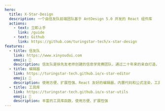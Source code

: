 ```yaml
---
hero:
  title: X-Star-Design
  description: 一个由信友队前端团队基于 AntDesign 5.0 开发的 React 组件库
  actions:
    - text: 立即上手
      link: /guide
    - text: Github
      link: https://github.com/turingstar-tech/x-star-design
features:
  - title: 信友队
    link: https://www.xinyoudui.com
    emoji: 🚀
    description: 信友队是徐先友老师创建的信息学竞赛团队，通过二十年来的亲自打造，已发展成全国最强大的冠军之队。
  - title: 编辑器
    link: https://turingstar-tech.github.io/x-star-editor
    emoji: 🌈
    description: 使用方便、扩展性强、React 友好的编辑器，内置代码和公式渲染，工具栏、快捷键、HTML 标签均可配，自定义块为 React 组件，支持使用上下文
  - title: 工具库
    link: https://turingstar-tech.github.io/x-star-utils
    emoji: 💎
    description: 丰富的工具库函数，使用方便、扩展性强
---
```

